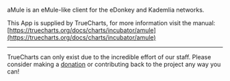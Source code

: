 aMule is an eMule-like client for the eDonkey and Kademlia networks.

This App is supplied by TrueCharts, for more information visit the manual: [https://truecharts.org/docs/charts/incubator/amule](https://truecharts.org/docs/charts/incubator/amule)

---

TrueCharts can only exist due to the incredible effort of our staff.
Please consider making a [donation](https://truecharts.org/docs/about/sponsor) or contributing back to the project any way you can!
